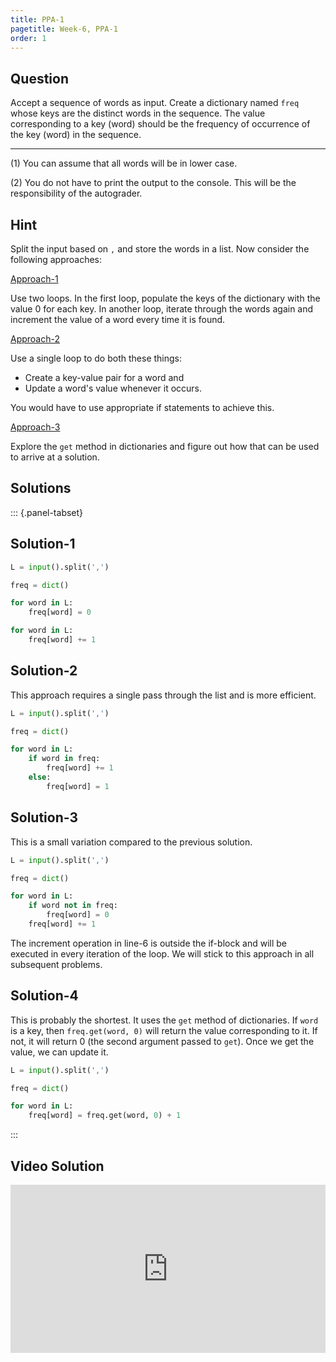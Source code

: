```yaml
---
title: PPA-1
pagetitle: Week-6, PPA-1
order: 1
---
```


## Question

Accept a sequence of words as input. Create a dictionary named `freq` whose keys are the distinct words in the sequence. The value corresponding to a key (word) should be the frequency of occurrence of the key (word) in the sequence.

<hr>

(1) You can assume that all words will be in lower case.

(2) You do not have to print the output to the console. This will be the responsibility of the autograder.

## Hint

Split the input based on `,` and store the words in a list. Now consider the following approaches:

<u>Approach-1</u>

Use two loops. In the first loop, populate the keys of the dictionary with the value $0$ for each key. In another loop, iterate through the words again and increment the value of a word every time it is found.

<u>Approach-2</u>

Use a single loop to do both these things:

- Create a key-value pair for a word and 
- Update a word's value whenever it occurs. 

You would have to use appropriate if statements to achieve this.

<u>Approach-3</u>

Explore the `get` method in dictionaries and figure out how that can be used to arrive at a solution.

## Solutions

::: {.panel-tabset}

## Solution-1

```python
L = input().split(',')

freq = dict()

for word in L:
    freq[word] = 0

for word in L:
    freq[word] += 1
```

## Solution-2

This approach requires a single pass through the list and is more efficient.

```python
L = input().split(',')

freq = dict()

for word in L:
    if word in freq:
        freq[word] += 1
    else:
        freq[word] = 1
```

## Solution-3

This is a small variation compared to the previous solution.

```python
L = input().split(',')

freq = dict()

for word in L:
    if word not in freq:
        freq[word] = 0
    freq[word] += 1
```

The increment operation in line-6 is outside the if-block and will be executed in every iteration of the loop. We will stick to this approach in all subsequent problems.

## Solution-4

This is probably the shortest. It uses the `get` method of dictionaries. If `word` is a key, then `freq.get(word, 0)` will return the value corresponding to it. If not, it will return $0$ (the second argument passed to `get`). Once we get the value, we can update it.

```python
L = input().split(',')

freq = dict()

for word in L:
    freq[word] = freq.get(word, 0) + 1
```

:::

## Video Solution

<div style="position: relative; padding-bottom: 53.43750000000001%; height: 0;"><iframe src="https://www.loom.com/embed/6c5ed8e4a2a544929e5ff38f4f16b35a?sid=b38f2bae-fb5c-431a-9b26-2697a12cec63" frameborder="0" webkitallowfullscreen mozallowfullscreen allowfullscreen style="position: absolute; top: 0; left: 0; width: 100%; height: 100%;"></iframe></div>